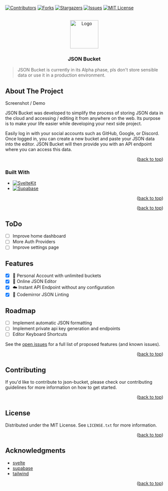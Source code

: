 <!-- Improved compatibility of back to top link: See: https://github.com/othneildrew/Best-README-Template/pull/73 -->

<a name="readme-top"></a>

[![Contributors][contributors-shield]][contributors-url]
[![Forks][forks-shield]][forks-url]
[![Stargazers][stars-shield]][stars-url]
[![Issues][issues-shield]][issues-url]
[![MIT License][license-shield]][license-url]

<!-- PROJECT LOGO -->
<br />
<div align="center">
  <a href="https://github.com/nico-mayer/json-bucket">
    <img src="https://api.iconify.design/carbon:ibm-cloud-direct-link-2-connect.svg?color=%23ffffff" alt="Logo" width="90" height="90">
  </a>

  <h3 align="center">JSON Bucket</h3>
</div>

> JSON Bucket is currently in its Alpha phase, pls don't store sensible data or use it in a production environment.

<!-- ABOUT THE PROJECT -->

## About The Project

Screenshot / Demo

JSON Bucket was developed to simplify the process of storing JSON data in the cloud and accessing / editing it from anywhere on the web. Its purpose is to make your life easier while developing your next side project.

Easily log in with your social accounts such as GitHub, Google, or Discord. Once logged in, you can create a new bucket and paste your JSON data into the editor. JSON Bucket will then provide you with an API endpoint where you can access this data.

<p align="right">(<a href="#readme-top">back to top</a>)</p>

### Built With

-   [![SvelteKit][svelte.dev]][svelte-url]
-   [![Supabase][supabase.com]][supabase-url]

<p align="right">(<a href="#readme-top">back to top</a>)</p>

<p align="right">(<a href="#readme-top">back to top</a>)</p>

## ToDo

-   [ ] Improve home dashboard
-   [ ] More Auth Providers
-   [ ] Improve settings page

<!-- ROADMAP -->

## Features

-   [x] 🔐 Personal Account with unlimited buckets
-   [x] 📄 Online JSON Editor
-   [x] ☁️ Instant API Endpoint without any configuration
-   [x] 🛟 Codemirror JSON Linting

## Roadmap

-   [ ] Implement automatic JSON formatting
-   [ ] Implement private api key generation and endpoints
-   [ ] Editor Keyboard Shortcuts

See the [open issues](https://github.com/Nico-Mayer/json-bucket/issues) for a full list of proposed features (and known issues).

<p align="right">(<a href="#readme-top">back to top</a>)</p>

<!-- CONTRIBUTING -->

## Contributing

If you'd like to contribute to json-bucket, please check our contributing guidelines for more information on how to get started.

<p align="right">(<a href="#readme-top">back to top</a>)</p>

<!-- LICENSE -->

## License

Distributed under the MIT License. See `LICENSE.txt` for more information.

<p align="right">(<a href="#readme-top">back to top</a>)</p>

<!-- CONTACT -->

## Acknowledgments

-   [svelte](https://svelte.dev/)
-   [supabase](https://supabase.com/)
-   [tailwind](https://tailwindcss.com/)

<p align="right">(<a href="#readme-top">back to top</a>)</p>

<!-- MARKDOWN LINKS & IMAGES -->
<!-- https://www.markdownguide.org/basic-syntax/#reference-style-links -->

[contributors-shield]: https://img.shields.io/github/contributors/Nico-Mayer/json-bucket.svg?style=for-the-badge
[contributors-url]: https://github.com/Nico-Mayer/json-bucket/graphs/contributors
[forks-shield]: https://img.shields.io/github/forks/Nico-Mayer/json-bucket.svg?style=for-the-badge
[forks-url]: https://github.com/Nico-Mayer/json-bucket/network/members
[stars-shield]: https://img.shields.io/github/stars/Nico-Mayer/json-bucket.svg?style=for-the-badge
[stars-url]: https://github.com/Nico-Mayer/json-bucket/stargazers
[issues-shield]: https://img.shields.io/github/issues/Nico-Mayer/json-bucket.svg?style=for-the-badge
[issues-url]: https://github.com/Nico-Mayer/json-bucket/issues
[license-shield]: https://img.shields.io/github/license/Nico-Mayer/json-bucket.svg?style=for-the-badge
[license-url]: https://github.com/Nico-Mayer/json-bucket/blob/master/LICENSE.txt
[product-screenshot]: frontend/src/assets/images/app.png
[svelte.dev]: https://img.shields.io/badge/Svelte-4A4A55?style=for-the-badge&logo=svelte&logoColor=FF3E00
[supabase.com]: https://shields.io/badge/supabase-black?logo=supabase&style=for-the-badge
[svelte-url]: https://svelte.dev/
[supabase-url]: https://supabase.com/
[wails.dev]: https://img.shields.io/badge/Go-4A4A55?style=for-the-badge&logo=go&logoColor=29BEB0
[wails-url]: https://wails.io/
[releases-page]: https://github.com/Nico-Mayer/json-bucket/releases
